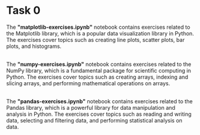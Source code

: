 # Task 0
The **"matplotlib-exercises.ipynb"** notebook contains exercises related to the Matplotlib library, which is a popular data visualization library in Python. The exercises cover topics such as creating line plots, scatter plots, bar plots, and histograms.<br /> <br /> 

The **"numpy-exercises.ipynb"** notebook contains exercises related to the NumPy library, which is a fundamental package for scientific computing in Python. The exercises cover topics such as creating arrays, indexing and slicing arrays, and performing mathematical operations on arrays.<br /> <br /> 

The **"pandas-exercises.ipynb"** notebook contains exercises related to the Pandas library, which is a powerful library for data manipulation and analysis in Python. The exercises cover topics such as reading and writing data, selecting and filtering data, and performing statistical analysis on data.<br /> 
